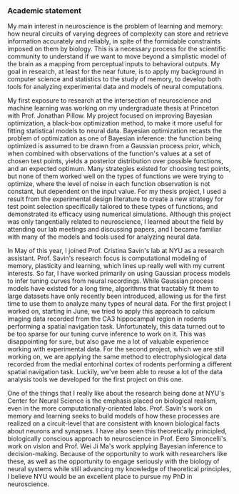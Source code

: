 ### Academic statement

My main interest in neuroscience is the problem of learning and memory: how neural circuits of varying degrees of complexity can store and retrieve information accurately and reliably, in spite of the formidable constraints imposed on them by biology. This is a necessary process for the scientific community to understand if we want to move beyond a simplistic model of the brain as a mapping from perceptual inputs to behavioral outputs. My goal in research, at least for the near future, is to apply my background in computer science and statistics to the study of memory, to develop both tools for analyzing experimental data and models of neural computations.

My first exposure to research at the intersection of neuroscience and machine learning was working on my undergraduate thesis at Princeton with Prof. Jonathan Pillow. My project focused on improving Bayesian optimization, a black-box optimization method, to make it more useful for fitting statistical models to neural data. Bayesian optimization recasts the problem of optimization as one of Bayesian inference: the function being optimized is assumed to be drawn from a Gaussian process prior, which, when combined with observations of the function's values at a set of chosen test points, yields a posterior distribution over possible functions, and an expected optimum. Many strategies existed for choosing test points, but none of them worked well on the types of functions we were trying to optimize, where the level of noise in each function observation is not constant, but dependent on the input value. For my thesis project, I used a result from the experimental design literature to create a new strategy for test point selection specifically tailored to these types of functions, and demonstrated its efficacy using numerical simulations. Although this project was only tangentially related to neuroscience, I learned about the field by attending our lab meetings and discussing papers, and I became familiar with many of the models and tools used for analyzing neural data.

In May of this year, I joined Prof. Cristina Savin's lab at NYU as a research assistant. Prof. Savin's research focus is computational modeling of memory, plasticity and learning, which lines up really well with my current interests. So far, I have worked primarily on using Gaussian process models to infer tuning curves from neural recordings. While Gaussian process models have existed for a long time, algorithms that tractably fit them to large datasets have only recently been introduced, allowing us for the first time to use them to analyze many types of neural data. For the first project I worked on, starting in June, we tried to apply this approach to calcium imaging data recorded from the CA3 hippocampal region in rodents performing a spatial navigation task. Unfortunately, this data turned out to be too sparse for our tuning curve inference to work on it. This was disappointing for sure, but also gave me a lot of valuable experience working with experimental data. For the second project, which we are still working on, we are applying the same method to electrophysiological data recorded from the medial entorhinal cortex of rodents performing a different spatial navigation task. Luckily, we've been able to reuse a lot of the data analysis tools we developed for the first project on this one.

One of the things that I really like about the research being done at NYU's Center for Neural Science is the emphasis placed on biological realism, even in the more computationally-oriented labs. Prof. Savin's work on memory and learning seeks to build models of how these processes are realized on a circuit-level that are consistent with known biological facts about neurons and synapses. I have also seen this theoretically principled, biologically conscious approach to neuroscience in Prof. Eero Simoncelli's work on vision and Prof. Wei Ji Ma's work applying Bayesian inference to decision-making. Because of the opportunity to work with researchers like these, as well as the opportunity to engage seriously with the biology of neural systems while still advancing my knowledge of theoretical principles, I believe NYU would be an excellent place to pursue my PhD in neuroscience.
